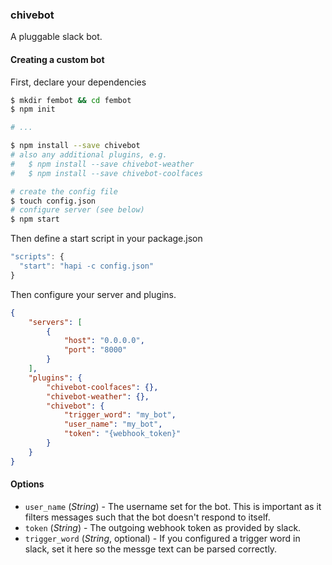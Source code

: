 ### chivebot

A pluggable slack bot.

#### Creating a custom bot
First, declare your dependencies
```bash
$ mkdir fembot && cd fembot
$ npm init

# ...

$ npm install --save chivebot
# also any additional plugins, e.g.
#   $ npm install --save chivebot-weather
#   $ npm install --save chivebot-coolfaces

# create the config file
$ touch config.json
# configure server (see below)
$ npm start
```

Then define a start script in your package.json
```js
"scripts": {
  "start": "hapi -c config.json"
}
```

Then configure your server and plugins.
```json
{
    "servers": [
        {
            "host": "0.0.0.0",
            "port": "8000"
        }
    ],
    "plugins": {
        "chivebot-coolfaces": {},
        "chivebot-weather": {},
        "chivebot": {
            "trigger_word": "my_bot",
            "user_name": "my_bot",
            "token": "{webhook_token}"
        }
    }
}
```

#### Options
- `user_name` (*String*) - The username set for the bot. This is important as it filters messages such that the bot doesn't respond to itself.
- `token` (*String*) - The outgoing webhook token as provided by slack.
- `trigger_word` (*String*, optional) - If you configured a trigger word in slack, set it here so the messge text can be parsed correctly.
